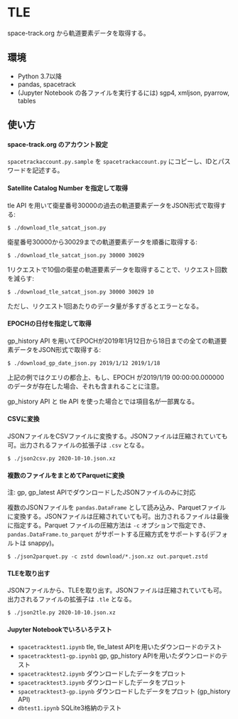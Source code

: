 # TLE

space-track.org から軌道要素データを取得する。

## 環境
- Python 3.7以降
- pandas, spacetrack
- (Jupyter Notebook の各ファイルを実行するには) sgp4, xmljson, pyarrow, tables

## 使い方

#### space-track.org のアカウント設定
`spacetrackaccount.py.sample` を `spacetrackaccount.py` にコピーし、IDとパスワードを記述する。

#### Satellite Catalog Number を指定して取得

tle API を用いて衛星番号30000の過去の軌道要素データをJSON形式で取得する:

    $ ./download_tle_satcat_json.py

衛星番号30000から30029までの軌道要素データを順番に取得する:

    $ ./download_tle_satcat_json.py 30000 30029

1リクエストで10個の衛星の軌道要素データを取得することで、リクエスト回数を減らす:

    $ ./download_tle_satcat_json.py 30000 30029 10

ただし、リクエスト1回あたりのデータ量が多すぎるとエラーとなる。

#### EPOCHの日付を指定して取得

gp_history API を用いてEPOCHが2019年1月12日から18日までの全ての軌道要素データをJSON形式で取得する:

    $ ./download_gp_date_json.py 2019/1/12 2019/1/18

上記の例ではクエリの都合上、もし、EPOCH が2019/1/19 00:00:00.000000 のデータが存在した場合、それも含まれることに注意。

gp_history API と tle API を使った場合とでは項目名が一部異なる。

#### CSVに変換

JSONファイルをCSVファイルに変換する。JSONファイルは圧縮されていても可。出力されるファイルの拡張子は `.csv` となる。

    $ ./json2csv.py 2020-10-10.json.xz

#### 複数のファイルをまとめてParquetに変換

注: gp, gp_latest APIでダウンロードしたJSONファイルのみに対応

複数のJSONファイルを `pandas.DataFrame` として読み込み、Parquetファイルに変換する。JSONファイルは圧縮されていても可。出力されるファイルは最後に指定する。Parquet ファイルの圧縮方法は `-c` オプションで指定でき、`pandas.DataFrame.to_parquet` がサポートする圧縮方式をサポートする(デフォルトは snappy)。

    $ ./json2parquet.py -c zstd download/*.json.xz out.parquet.zstd

#### TLEを取り出す

JSONファイルから、TLEを取り出す。JSONファイルは圧縮されていても可。出力されるファイルの拡張子は `.tle` となる。

    $ ./json2tle.py 2020-10-10.json.xz

#### Jupyter Notebookでいろいろテスト

- `spacetracktest1.ipynb` tle, tle_latest APIを用いたダウンロードのテスト
- `spacetracktest1-gp.ipynb1` gp, gp_history APIを用いたダウンロードのテスト
- `spacetracktest2.ipynb` ダウンロードしたデータをプロット
- `spacetracktest3.ipynb` ダウンロードしたデータをプロット
- `spacetracktest3-gp.ipynb` ダウンロードしたデータをプロット (gp_history API)
- `dbtest1.ipynb` SQLite3格納のテスト

